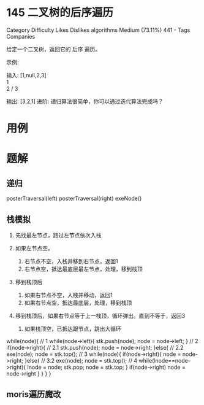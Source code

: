 # 145 二叉树的后序遍历
Category	Difficulty	Likes	Dislikes
algorithms	Medium (73.11%)	441	-
Tags
Companies

给定一个二叉树，返回它的 后序 遍历。

示例:

输入: [1,null,2,3]  
   1
    \
     2
    /
   3 

输出: [3,2,1]
进阶: 递归算法很简单，你可以通过迭代算法完成吗？

# 用例


# 题解

## 递归
posterTraversal(left)
posterTraversal(right)
exeNode()



## 栈模拟
1. 先找最左节点，路过左节点依次入栈

2. 如果左节点空，
   1. 右节点不空，入栈并移到右节点，返回1
   2. 右节点空，抵达最底层最左节点，处理，移到栈顶

3. 移到栈顶后
    1. 如果右节点不空，入栈并移动，返回1
    2. 如果右节点空，抵达最底层，处理，移到栈顶

4. 移到栈顶后，如果右节点等于上一栈顶，循环弹出。直到不等于，返回3
   1. 如果栈顶空，已抵达跟节点，跳出大循环



while(node){
// 1
while(node->left){
    stk.push(node);
    node = node->left;
}
// 2
if(node->right){
    // 2.1
    stk.push(node);
    node = node->right;
}else{
    // 2.2
    exe(node);
    node = stk.top();
    // 3
    while(node){
        if(node->right){
            node = node->right;
        }else{
            // 3.2
            exe(node);
            node = stk.top();
            // 4
            while(lnode==node->right){
                lnode = node;
                stk.pop;
                node = stk.top;
            }
            if(node->right)
            node = node->right
        }
    }
}
}


## moris遍历魔改

